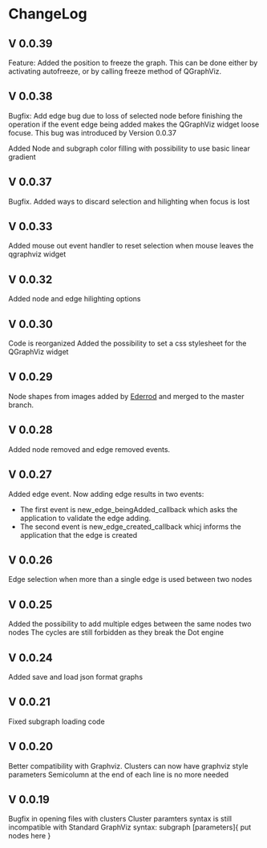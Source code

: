 # ChangeLog

## V 0.0.39

Feature: Added the position to freeze the graph. This can be done either by activating autofreeze, or by calling freeze method of QGraphViz.

## V 0.0.38

Bugfix: Add edge bug due to loss of selected node before finishing the operation  if the event edge being added makes the QGraphViz widget loose focuse. This bug was introduced by Version 0.0.37

Added Node and subgraph color filling with possibility to use basic linear gradient

## V 0.0.37

Bugfix. Added ways to discard selection and hilighting when focus is lost

## V 0.0.33

Added mouse out event handler to reset selection when mouse leaves the qgraphviz widget

## V 0.0.32

Added node and edge hilighting options

## V 0.0.30

Code is reorganized
Added the possibility to set a css stylesheet for the QGraphViz widget

## V 0.0.29

Node shapes from images added by [Ederrod](https://github.com/Ederrod) and merged to the master branch.

## V 0.0.28

Added node removed and edge removed events.

## V 0.0.27

Added edge event. Now adding edge results in two events:

- The first event is new_edge_beingAdded_callback which asks the application to validate the edge adding. 
- The second event is new_edge_created_callback whicj informs the application that the edge is created

## V 0.0.26

Edge selection when more than a single edge is used between two nodes

## V 0.0.25

Added the possibility to add multiple edges between the same nodes two nodes
The cycles are still forbidden as they break the Dot engine

## V 0.0.24

Added save and load json format graphs

## V 0.0.21

Fixed subgraph loading code

## V 0.0.20

Better compatibility with Graphviz.
Clusters can now have graphviz style parameters
Semicolumn at the end of each line is no more needed

## V 0.0.19

Bugfix in opening files with clusters
Cluster paramters syntax is still incompatible with Standard GraphViz syntax:
    subgraph [parameters]{
        put nodes here
    }
